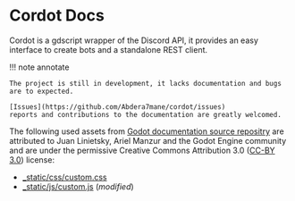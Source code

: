 # Cordot Docs

Cordot is a gdscript wrapper of the Discord API, it provides an easy interface to create bots and a standalone REST client.

!!! note annotate

    The project is still in development, it lacks documentation and bugs are to expected.
	
	[Issues](https://github.com/Abdera7mane/cordot/issues)
	reports and contributions to the documentation are greatly welcomed.

The following used assets from [Godot documentation source repositry](https://github.com/godotengine/godot-docs)
are attributed to Juan Linietsky, Ariel Manzur and the Godot Engine community and are under the permissive
Creative Commons Attribution 3.0 ([CC-BY 3.0](https://creativecommons.org/licenses/by/3.0/)) license:

- [_static/css/custom.css](https://github.com/godotengine/godot-docs/blob/master/_static/css/custom.css)
- [_static/js/custom.js](https://github.com/godotengine/godot-docs/blob/master/_static/js/custom.js) (*modified*)
